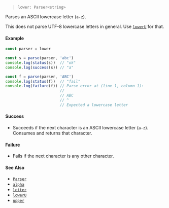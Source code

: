 <!--
 Copyright (c) 2020 Thomas J. Otterson
 
 This software is released under the MIT License.
 https://opensource.org/licenses/MIT
-->

> `lower: Parser<string>`

Parses an ASCII lowercase letter (`a-z`).

This does not parse UTF-8 lowercase letters in general. Use [`lowerU`](loweru.md) for that.

#### Example

```javascript
const parser = lower

const s = parse(parser, 'abc')
console.log(status(s))  // "ok"
console.log(success(s)) // "a"

const f = parse(parser, 'ABC')
console.log(status(f))  // "fail"
console.log(failure(f)) // Parse error at (line 1, column 1):
                        //
                        // ABC
                        // ^
                        // Expected a lowercase letter
```

#### Success

* Succeeds if the next character is an ASCII lowercase letter (`a-z`). Consumes and returns that character.

#### Failure

* Fails if the next character is any other character.

#### See Also

* [`Parser`](../types/parser.md)
* [`alpha`](alpha.md)
* [`letter`](letter.md)
* [`lowerU`](loweru.md)
* [`upper`](upper.md)